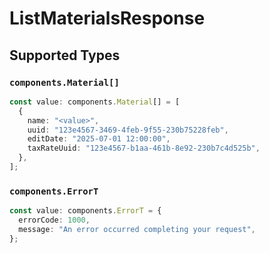 # ListMaterialsResponse


## Supported Types

### `components.Material[]`

```typescript
const value: components.Material[] = [
  {
    name: "<value>",
    uuid: "123e4567-3469-4feb-9f55-230b75228feb",
    editDate: "2025-07-01 12:00:00",
    taxRateUuid: "123e4567-b1aa-461b-8e92-230b7c4d525b",
  },
];
```

### `components.ErrorT`

```typescript
const value: components.ErrorT = {
  errorCode: 1000,
  message: "An error occurred completing your request",
};
```

